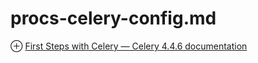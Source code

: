 # procs-celery-config.md
⊕ [First Steps with Celery — Celery 4.4.6 documentation](https://docs.celeryproject.org/en/stable/getting-started/first-steps-with-celery.html#configuration)

